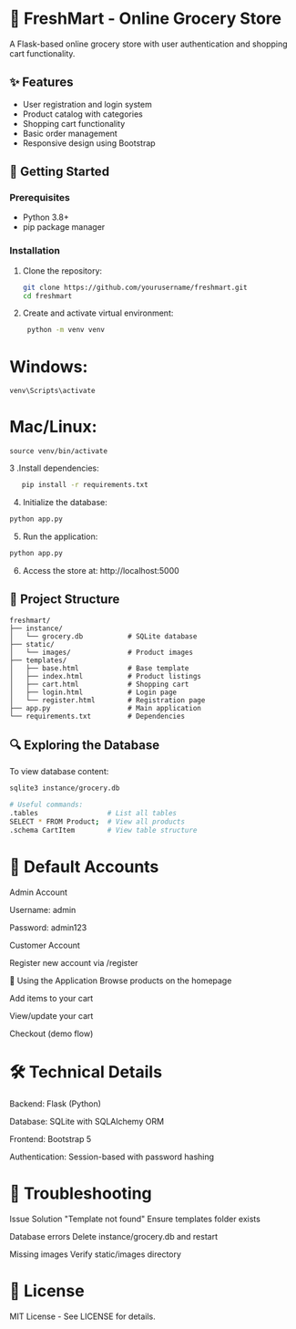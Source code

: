 # 🛒 FreshMart - Online Grocery Store

A Flask-based online grocery store with user authentication and shopping cart functionality.

## ✨ Features

- User registration and login system
- Product catalog with categories
- Shopping cart functionality
- Basic order management
- Responsive design using Bootstrap

## 🚀 Getting Started

### Prerequisites
- Python 3.8+
- pip package manager

### Installation
1. Clone the repository:
   ```bash
   git clone https://github.com/yourusername/freshmart.git
   cd freshmart

2. Create and activate virtual environment:
   ```bash
    python -m venv venv
  # Windows:
    venv\Scripts\activate
  # Mac/Linux:
    source venv/bin/activate
3 .Install dependencies:
 ```bash
    pip install -r requirements.txt
```
4. Initialize the database:

```bash
python app.py
```
5. Run the application:

```bash
python app.py
```
6. Access the store at: http://localhost:5000
   
## 📂 Project Structure
```text
freshmart/
├── instance/
│   └── grocery.db           # SQLite database
├── static/
│   └── images/              # Product images
├── templates/
│   ├── base.html            # Base template
│   ├── index.html           # Product listings
│   ├── cart.html            # Shopping cart
│   ├── login.html           # Login page
│   └── register.html        # Registration page
├── app.py                   # Main application
└── requirements.txt         # Dependencies
 ```

## 🔍 Exploring the Database
To view database content:

```bash
sqlite3 instance/grocery.db

# Useful commands:
.tables                 # List all tables
SELECT * FROM Product;  # View all products
.schema CartItem        # View table structure
```
# 👤 Default Accounts
Admin Account

Username: admin

Password: admin123

Customer Account

Register new account via /register

🛒 Using the Application
Browse products on the homepage

Add items to your cart

View/update your cart

Checkout (demo flow)

# 🛠️ Technical Details
Backend: Flask (Python)

Database: SQLite with SQLAlchemy ORM

Frontend: Bootstrap 5

Authentication: Session-based with password hashing

# 🐛 Troubleshooting
Issue	Solution
"Template not found"	Ensure templates folder exists

Database errors	Delete instance/grocery.db and restart

Missing images	Verify static/images directory

# 📜 License
MIT License - See LICENSE for details.


   
 


